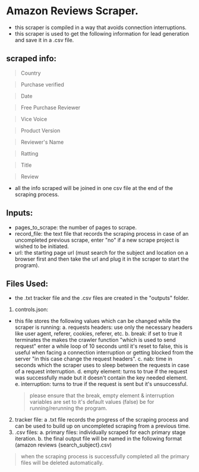 # Amazon Reviews Scraper.

* this scraper is compiled in a way that avoids connection interruptions.
* this scraper is used to get the following information for lead generation and save it in a .csv file.

## scraped info:

> Country 

> Purchase verified

> Date 

> Free Purchase Reviewer 

> Vice Voice 

> Product Version 

> Reviewer's Name 

> Ratting 

> Title 

> Review


* all the info scraped will be joined in one csv file at the end of the scraping process.

## Inputs:

* pages_to_scrape: the number of pages to scrape.
* record_file: the text file that records the scraping process in case of an uncompleted previous scrape, enter "no" if a new scrape project is wished to be initiated.
* url: the starting page url (must search for the subject and location on a browser first and then take the url and plug it in the scraper to start the program).

## Files Used:

* the .txt tracker file and the .csv files are created in the "outputs" folder.

1. controls.json:

* this file stores the following values which can be changed while the scraper is running:
  a. requests headers: use only the necessary headers like user agent, referer, cookies, referer, etc.
  b. break: if set to true it terminates the makes the crawler function "which is used to send request" enter a while loop of 10 seconds until it's reset to false, this is useful when facing a connection interruption or getting blocked from the server "in this case change the request headers".
  c. nab: time in seconds which the scraper uses to sleep between the requests in case of a request interruption.
  d. empty element: turns to true if the request was successfully made but it doesn't contain the key needed element.
  e. interruption: turns to true if the request is sent but it's unsuccessful.

  > please ensure that the break, empty element & interruption variables are set to it's default values (false) be for running/rerunning the program.


2. tracker file:
   a .txt file records the progress of the scraping process and can be used to build up on uncompleted scraping from a previous time.
3. .csv files:
   a. primary files: individually scraped for each primary stage iteration.
   b. the final output file will be named in the following format (amazon reviews {search_subject}.csv)

> when the scraping process is successfully completed all the primary files will be deleted automatically.
